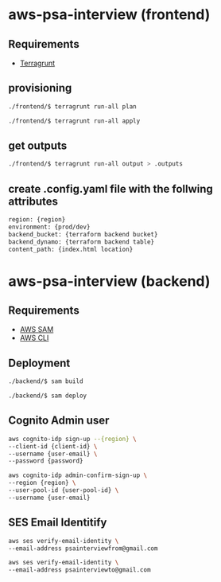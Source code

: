 # aws-psa-interview (frontend)
## Requirements
* [Terragrunt](https://terragrunt.gruntwork.io/docs/getting-started/install/)
## provisioning
```bash
./frontend/$ terragrunt run-all plan
```
```bash
./frontend/$ terragrunt run-all apply
```
## get outputs
```bash
./frontend/$ terragrunt run-all output > .outputs
```
## create .config.yaml file with the follwing attributes
```bash
region: {region}
environment: {prod/dev}
backend_bucket: {terraform backend bucket}
backend_dynamo: {terraform backend table}
content_path: {index.html location}
```

# aws-psa-interview (backend)
## Requirements
* [AWS SAM](https://docs.aws.amazon.com/serverless-application-model/latest/developerguide/serverless-sam-cli-install.html)
* [AWS CLI](https://aws.amazon.com/pt/cli/)

## Deployment
```bash
./backend/$ sam build
```
```bash
./backend/$ sam deploy
```

## Cognito Admin user
```bash
aws cognito-idp sign-up --{region} \
--client-id {client-id} \
--username {user-email} \
--password {password}
```
```bash
aws cognito-idp admin-confirm-sign-up \
--region {region} \
--user-pool-id {user-pool-id} \
--username {user-email}
```

## SES Email Identitify
```bash
aws ses verify-email-identity \
--email-address psainterviewfrom@gmail.com
```
```bash
aws ses verify-email-identity \
--email-address psainterviewto@gmail.com
```